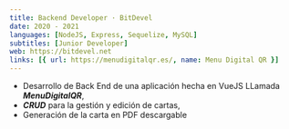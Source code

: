 ```yaml
---
title: Backend Developer · BitDevel
date: 2020 - 2021
languages: [NodeJS, Express, Sequelize, MySQL]
subtitles: [Junior Developer]
web: https://bitdevel.net
links: [{ url: https://menudigitalqr.es/, name: Menu Digital QR }]
---
```

- Desarrollo de Back End de una aplicación hecha en VueJS LLamada ***MenuDigitalQR***,
- ***CRUD*** para la gestión y edición de cartas,
- Generación de la carta en PDF descargable